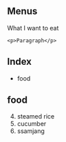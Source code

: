 ## Menus

What I want to eat

`<p>Paragraph</p>`

## Index

- food


## food


4. steamed rice
5. cucumber
6. ssamjang
